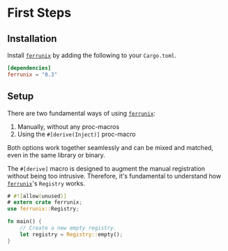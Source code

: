 # First Steps

## Installation

Install [`ferrunix`] by adding the following to your `Cargo.toml`.

```toml
[dependencies]
ferrunix = "0.3"
```

## Setup

There are two fundamental ways of using [`ferrunix`]:

1. Manually, without any proc-macros
2. Using the `#[derive(Inject)]` proc-macro

Both options work together seamlessly and can be mixed and matched, even in the
same library or binary.

The `#[derive]` macro is designed to augment the manual registration without
being too intrusive. Therefore, it's fundamental to understand how [`ferrunix`]'s
`Registry` works.

```rust
# #![allow(unused)]
# extern crate ferrunix;
use ferrunix::Registry;

fn main() {
    // Create a new empty registry.
    let registry = Registry::empty();
}
```


[`ferrunix`]: https://github.com/Leandros/ferrunix


